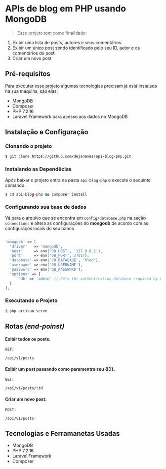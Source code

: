 # APIs de blog em PHP usando MongoDB

> Esse projeto tem como finalidado:

1. Exibir uma lista de posts, autores e seus comentários.
2. Exibir um único post sendo identificado pelo seu ID, autor e os comentários do post.
3. Criar um novo post

## Pré-requisitos

Para executar esse projeto algumas tecnologias precisam já está instalada na sua máquina, são elas:

* MongoDB
* Composer
* PHP 7.2.16
* Laravel Framework para acesso aos dados no MongoDB

## Instalação e Configuração


### Clonando o projeto

```bash
$ git clone https://github.com/dejaneves/api-blog-php.git
```

### Instalando as Dependêcias

Após baixar o projeto entra na pasta `api-blog-php` e execute o sequinte comando.

```bash
$ cd api-blog-php && composer install
```

### Configurando sua base de dados

Vá para o arquivo que se encontra em `config/database.php` na seção `connections` e altera as configurações do **mongodb** de acordo com as configuraçõs locais do seu banco.

```php

'mongodb' => [
  'driver'   => 'mongodb',
  'host'     => env('DB_HOST', '127.0.0.1'),
  'port'     => env('DB_PORT', 27017),
  'database' => env('DB_DATABASE', 'blog'),
  'username' => env('DB_USERNAME'),
  'password' => env('DB_PASSWORD'),
  'options' => [
      'db' => 'admin' // Sets the authentication database required by mongo 3
  ]
],

```

### Executando o Projeto

```bash
$ php artisan serve
```

## Rotas *(end-poinst)*

#### Exibir todos os posts.

```http
GET:

/api/v1/posts
```

#### Exibir um post passando como paramentro seu {ID}.
```http
GET:

/api/v1/posts/:id
```

#### Criar um novo post.

```http
POST:

/api/v1/posts
```


## Tecnologias e Ferramanetas Usadas

* MongoDB
* PHP 7.2.16
* Laravel Framework
* Composer